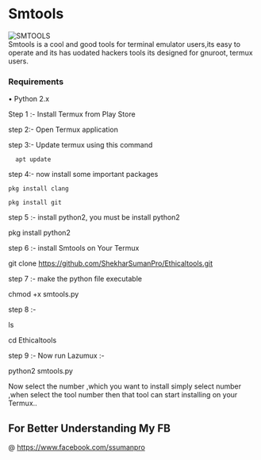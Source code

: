 # Smtools
![SMTOOLS](https://github.com/ShekharSumanPro/Ethicaltools/blob/master/core/smtools.png)<br>
Smtools is a cool and good tools for terminal emulator users,its easy to operate 
and its has uodated hackers tools its designed for gnuroot, termux users.

### Requirements
• Python 2.x

Step 1 :- Install Termux from Play Store

step 2:- Open Termux application

step 3:- Update termux using this command

      apt update

step 4:- now install some important packages

    pkg install clang

    pkg install git

step 5 :- install python2, you must be install python2 

   pkg install python2
    
step 6 :- install Smtools on Your Termux 

git clone https://github.com/ShekharSumanPro/Ethicaltools.git

step 7 :- make the python file executable

  chmod +x smtools.py
  
step 8 :- 
 
 ls
 
 cd Ethicaltools
 
 
step 9 :- Now run Lazumux :- 

python2 smtools.py

Now select the number ,which you want to install simply select number ,when select the tool number then that tool can start installing on your Termux..

## For Better Understanding My FB
 @
https://www.facebook.com/ssumanpro
